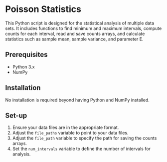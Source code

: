 # Poisson Statistics

This Python script is designed for the statistical analysis of multiple data sets. It includes functions to find minimum and maximum intervals, compute counts for each interval, read and save counts arrays, and calculate statistics such as sample mean, sample variance, and parameter E.

## Prerequisites

- Python 3.x
- NumPy

## Installation

No installation is required beyond having Python and NumPy installed.

## Set-up

1. Ensure your data files are in the appropriate format.
2. Adjust the `file_paths` variable to point to your data files.
3. Adjust the `file_path` variable to specify the path for saving the counts arrays.
4. Set the `num_intervals` variable to define the number of intervals for analysis.


